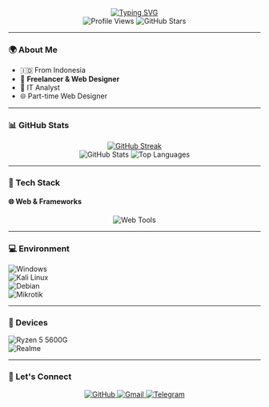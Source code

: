 <div align="center">
  <a href="https://git.io/typing-svg">
    <img src="https://readme-typing-svg.demolab.com?font=Raleway&weight=600&size=30&duration=2500&pause=1500&color=FF3183&center=true&vCenter=true&multiline=true&width=435&height=135&lines=Hi+%F0%9F%91%8B;Hello+nice+to+meet+u;Im+Dena+Kamal+%F0%9F%A4%9D;Let's+vibin'+%F0%9F%93%B2" alt="Typing SVG" />
  </a>
</div>

<div align="center">
  <img src="https://komarev.com/ghpvc/?username=kamaltz&style=flat-square&color=brightgreen" alt="Profile Views" />
  <img src="https://img.shields.io/github/stars/kamaltz?style=flat-square&color=yellow" alt="GitHub Stars" />
</div>

---

### 🌍 About Me
- 🇮🇩 From Indonesia  
- 🌟 **Freelancer & Web Designer** 
- 🤖 IT Analyst
- 🌐 Part-time Web Designer

---

### 📊 GitHub Stats  
<div align="center">
  <a href="https://git.io/streak-stats">
    <img src="https://streak-stats.demolab.com/?user=kamaltz&theme=radical" alt="GitHub Streak" />
  </a>
  <br>
  <img src="https://github-readme-stats.vercel.app/api?username=kamaltz&show_icons=true&theme=radical" alt="GitHub Stats" />
  <img src="https://github-readme-stats.vercel.app/api/top-langs/?username=kamaltz&layout=compact&theme=radical" alt="Top Languages" />
</div>

---

### 🚀 Tech Stack  

#### 🌐 Web & Frameworks  
<div align="center">
  <img src="https://skillicons.dev/icons?i=html,css,javascript,figma,photoshop,corel" alt="Web Tools" />
</div>

---

### 💻 Environment  
![Windows](https://img.shields.io/badge/Windows%2011-00BBFF?style=flat-square&logo=Windows&logoColor=ffffff)  
![Kali Linux](https://img.shields.io/badge/Kali%20Linux-87CF3E?style=flat-square&logo=Linux&logoColor=ffffff)  
![Debian](https://img.shields.io/badge/Debian-ED9121?style=flat-square&logo=Ubuntu&logoColor=ffffff)  
![Mikrotik](https://img.shields.io/badge/Mikrotik-ED9121?style=flat-square&logo=Ubuntu&logoColor=ffffff)  

---

### 📱 Devices  
![Ryzen 5 5600G](https://img.shields.io/badge/Ryzen%205%20A1-ED9121?style=flat-square&logo=xiaomi&logoColor=ffffff)  
![Realme](https://img.shields.io/badge/Realme%205-ED9121?style=flat-square&logo=xiaomi&logoColor=ffffff)  

---

### 🤝 Let's Connect  
<div align="center">
  <a href="https://github.com/kamaltz">
    <img src="https://img.shields.io/badge/GitHub-100000?style=for-the-badge&logo=github&logoColor=white" alt="GitHub" />
  </a>
  <a href="mailto:camvr35@gmail.com">
    <img src="https://img.shields.io/badge/Gmail-D14836?style=for-the-badge&logo=gmail&logoColor=white" alt="Gmail" />
  </a>
  <a href="https://t.me/kamaltz16">
    <img src="https://img.shields.io/badge/Telegram-2CA5E0?style=for-the-badge&logo=telegram&logoColor=white" alt="Telegram" />
  </a>
</div>





